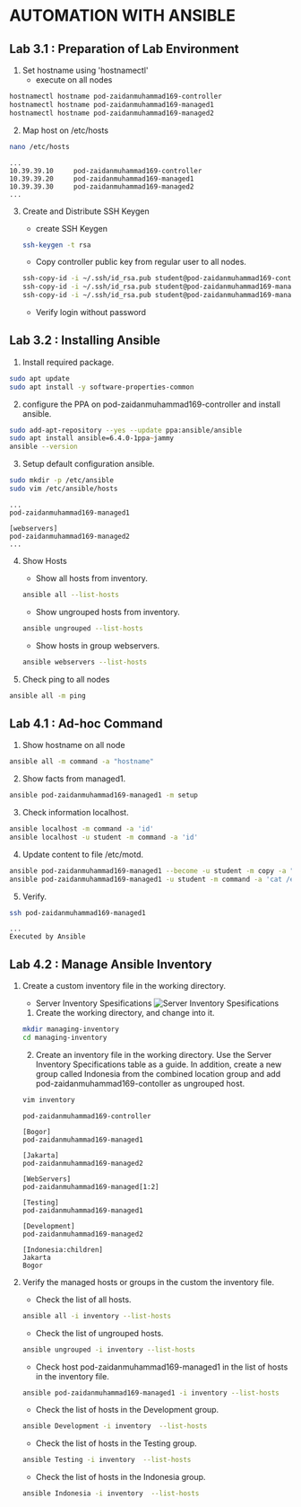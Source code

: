 # AUTOMATION WITH ANSIBLE

## Lab 3.1 : Preparation of Lab Environment

1. Set hostname using 'hostnamectl'
	- execute on all nodes
```zsh
hostnamectl hostname pod-zaidanmuhammad169-controller
hostnamectl hostname pod-zaidanmuhammad169-managed1
hostnamectl hostname pod-zaidanmuhammad169-managed2
```

2. Map host on /etc/hosts
```zsh
nano /etc/hosts
```
```
...
10.39.39.10     pod-zaidanmuhammad169-controller
10.39.39.20     pod-zaidanmuhammad169-managed1
10.39.39.30     pod-zaidanmuhammad169-managed2
...
```

3. Create and Distribute SSH Keygen
	- create SSH Keygen
	```zsh
	ssh-keygen -t rsa
	```

	- Copy controller public key from regular user to all nodes.
	```zsh
	ssh-copy-id -i ~/.ssh/id_rsa.pub student@pod-zaidanmuhammad169-controller
	ssh-copy-id -i ~/.ssh/id_rsa.pub student@pod-zaidanmuhammad169-managed1
	ssh-copy-id -i ~/.ssh/id_rsa.pub student@pod-zaidanmuhammad169-managed2
	```

	- Verify login without password

## Lab 3.2 : Installing Ansible

1. Install required package.
```zsh
sudo apt update
sudo apt install -y software-properties-common
```

2. configure the PPA on pod-zaidanmuhammad169-controller and install ansible.
```zsh
sudo add-apt-repository --yes --update ppa:ansible/ansible
sudo apt install ansible=6.4.0-1ppa~jammy
ansible --version
```

3. Setup default configuration ansible.
```zsh
sudo mkdir -p /etc/ansible
sudo vim /etc/ansible/hosts
```
```
...
pod-zaidanmuhammad169-managed1

[webservers]
pod-zaidanmuhammad169-managed2
...
```

4. Show Hosts
	- Show all hosts from inventory.
	```zsh
	ansible all --list-hosts
	```

	- Show ungrouped hosts from inventory.
	```zsh
	ansible ungrouped --list-hosts
	```

	- Show hosts in group webservers.
	```zsh
	ansible webservers --list-hosts
	```

5. Check ping to all nodes
```zsh
ansible all -m ping
```

## Lab 4.1 : Ad-hoc Command

1. Show hostname on all node
```zsh
ansible all -m command -a "hostname"
```

2. Show facts from managed1.
```zsh
ansible pod-zaidanmuhammad169-managed1 -m setup 
```

3. Check information localhost.
```zsh
ansible localhost -m command -a 'id'
ansible localhost -u student -m command -a 'id'
```

4. Update content to file /etc/motd.
```zsh
ansible pod-zaidanmuhammad169-managed1 --become -u student -m copy -a "content='Executed by Ansible\n' dest=/etc/motd"
ansible pod-zaidanmuhammad169-managed1 -u student -m command -a 'cat /etc/motd'
```

5. Verify.
```zsh
ssh pod-zaidanmuhammad169-managed1
```
```
...
Executed by Ansible
```

## Lab 4.2 : Manage Ansible Inventory

1. Create a custom inventory file in the working directory.

	- Server Inventory Spesifications
	![Server Inventory Spesifications](https://course.adinusa.id/media/markdownx/a7245250-d68b-4975-8f39-3b00078b92bb.png)


	1) Create the working directory, and change into it.
	```zsh
	mkdir managing-inventory
	cd managing-inventory
	```

	2) Create an inventory file in the working directory. Use the Server Inventory Specifications table as a guide. In addition, create a new group called Indonesia from the combined location group and add pod-zaidanmuhammad169-contoller as ungrouped host.
	```zsh
	vim inventory
	```
	```
	pod-zaidanmuhammad169-controller

	[Bogor]  
	pod-zaidanmuhammad169-managed1  

	[Jakarta]  
	pod-zaidanmuhammad169-managed2

	[WebServers]  
	pod-zaidanmuhammad169-managed[1:2] 

	[Testing]  
	pod-zaidanmuhammad169-managed1 

	[Development]  
	pod-zaidanmuhammad169-managed2

	[Indonesia:children]
	Jakarta
	Bogor
	```

2. Verify the managed hosts or groups in the custom the inventory file.

	- Check the list of all hosts.
	```zsh
	ansible all -i inventory --list-hosts
	```

	- Check the list of ungrouped hosts.
	```zsh
	ansible ungrouped -i inventory --list-hosts
	```

	- Check host pod-zaidanmuhammad169-managed1 in the list of hosts in the inventory file.
	```zsh
	ansible pod-zaidanmuhammad169-managed1 -i inventory --list-hosts
	```

	- Check the list of hosts in the Development group.
	```zsh
	ansible Development -i inventory  --list-hosts
	```

	- Check the list of hosts in the Testing group.
	```zsh
	ansible Testing -i inventory  --list-hosts
	```

	- Check the list of hosts in the Indonesia group.
	```zsh
	ansible Indonesia -i inventory  --list-hosts
	```

